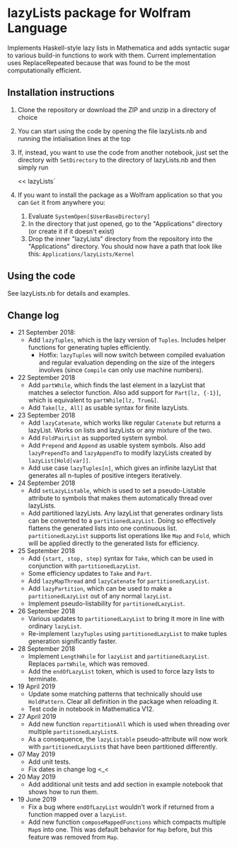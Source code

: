 # lazyLists package for Wolfram Language

Implements Haskell-style lazy lists in Mathematica and adds syntactic sugar to various build-in functions to work with them. Current implementation uses ReplaceRepeated because that was found to be the most computationally efficient.

## Installation instructions

1. Clone the repository or download the ZIP and unzip in a directory of choice
2. You can start using the code by opening the file lazyLists.nb and running the intialisation lines at the top
3. If, instead, you want to use the code from another notebook, just set the directory with `SetDirectory` to the directory of lazyLists.nb and then simply run

    << lazyLists`

4. If you want to install the package as a Wolfram application so that you can `Get` it from anywhere you:
    1. Evaluate `SystemOpen[$UserBaseDirectory]`
    2. In the directory that just opened, go to the "Applications" directory (or create it if it doesn't exist)
    3. Drop the inner "lazyLists" directory from the repository into the "Applications" directory. You should now have a path that look like this: `Applications/lazyLists/Kernel`


## Using the code

See lazyLists.nb for details and examples.


## Change log

* 21 September 2018: 
    * Add `lazyTuples`, which is the lazy version of `Tuples`. Includes helper functions for generating tuples efficiently.
        * Hotfix: `lazyTuples` will now switch between compiled evaluation and regular evaluation depending on the size of the integers involves (since `Compile` can only use machine numbers).
* 22 September 2018
    * Add `partWhile`, which finds the last element in a lazyList that matches a selector function. Also add support for `Part[lz, {-1}]`, which is equivalent to `partWhile[lz, True&]`. 
    * Add `Take[lz, All]` as usable syntax for finite lazyLists.
* 23 September 2018
    * Add `lazyCatenate`, which works like regular `Catenate` but returns a lazyList. Works on lists and lazyLists or any mixture of the two.
    * Add `FoldPairList` as supported system symbol.
    * Add `Prepend` and `Append` as usable system symbols. Also add `lazyPrependTo` and `lazyAppendTo` to modify lazyLists created by `lazyList[Hold[var]]`.
    * Add use case `lazyTuples[n]`, which gives an infinite lazyList that generates all n-tuples of positive integers iteratively.
* 24 September 2018
    * Add `setLazyListable`, which is used to set a pseudo-Listable attribute to symbols that makes them automatically thread over lazyLists.
    * Add partitioned lazyLists. Any lazyList that generates ordinary lists can be converted to a `partitionedLazyList`. Doing so effectively flattens the generated lists into one continuous list. `partitionedLazyList` supports list operations like `Map` and `Fold`, which will be applied directly to the generated lists for efficiency.
* 25 September 2018
    * Add `{start, stop, step}` syntax for `Take`, which can be used in conjunction with `partitionedLazyList`.
    * Some efficiency updates to `Take` and `Part`.
    * Add `lazyMapThread` and `lazyCatenate` for `partitionedLazyList`.
    * Add `lazyPartition`, which can be used to make a `partitionedLazyList` out of any normal `lazyList`.
    * Implement pseudo-listability for `partitionedLazyList`.
* 26 September 2018
    * Various updates to `partitionedLazyList` to bring it more in line with ordinary `lazyList`.
    * Re-implement `lazyTuples` using `partitionedLazyList` to make tuples generation significantly faster.
* 28 September 2018
    * Implement `LengthWhile` for `lazyList` and `partitionedLazyList`. Replaces `partWhile`, which was removed.
    * Add the `endOfLazyList` token, which is used to force lazy lists to terminate.
* 19 April 2019
    * Update some matching patterns that technically should use `HoldPattern`. Clear all definition in the package when reloading it. 
    * Test code in notebook in Mathematica V12.
* 27 April 2019
    * Add new function `repartitionAll` which is used when threading over multiple `partitionedLazyList`s.
    * As a consequence, the `lazyListable` pseudo-attribute will now work with `partitionedLazyList`s that have been partitioned differently.
* 07 May 2019
    * Add unit tests.
    * Fix dates in change log <_<
* 20 May 2019
    * Add additional unit tests and add section in example notebook that shows how to run them.
* 19 June 2019
    * Fix a bug where `endOfLazyList` wouldn't work if returned from a function mapped over a `lazyList`.
    * Add new function `composeMappedFunctions` which compacts multiple `Map`s into one. This was default behavior for `Map` before, but this feature was removed from `Map`.